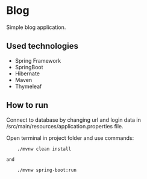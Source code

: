 # Blog

Simple blog application.

## Used technologies

* Spring Framework
* SpringBoot
* Hibernate
* Maven
* Thymeleaf

## How to run

Connect to database by changing url and login data in /src/main/resources/application.properties file.

Open terminal in project folder and use commands:
```
    ./mvnw clean install
```

    and

```
    ./mvnw spring-boot:run
```
